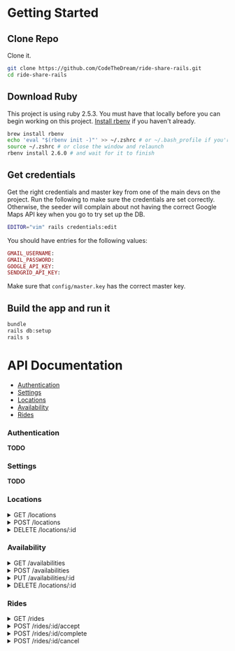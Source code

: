 # Getting Started

## Clone Repo

Clone it.

```bash
git clone https://github.com/CodeTheDream/ride-share-rails.git
cd ride-share-rails
```

## Download Ruby

This project is using ruby 2.5.3. You must have that locally before you can begin working on this project. [Install rbenv](https://github.com/rbenv/rbenv) if you haven't already.

```bash
brew install rbenv
echo 'eval "$(rbenv init -)"' >> ~/.zshrc # or ~/.bash_profile if you're still on bash
source ~/.zshrc # or close the window and relaunch
rbenv install 2.6.0 # and wait for it to finish
```

## Get credentials
Get the right credentials and master key from one of the main devs on the project. Run the following to make sure the credentials are set correctly. Otherwise, the seeder will complain about not having the correct Google Maps API key when you go to try set up the DB.

```bash
EDITOR="vim" rails credentials:edit
```

You should have entries for the following values:
```ruby
GMAIL_USERNAME:
GMAIL_PASSWORD:
GOOGLE_API_KEY:
SENDGRID_API_KEY:
```

Make sure that `config/master.key` has the correct master key.

## Build the app and run it

```bash
bundle
rails db:setup
rails s
```


# API Documentation

- [Authentication](#authentication)
- [Settings](#settings)
- [Locations](#locations)
- [Availability](#availability)
- [Rides](#rides)

### Authentication

**TODO**

### Settings

**TODO**

### Locations

<details>
<summary>GET /locations</summary>
**Description:**

Return all locations saved by the user.

**Response Example:**
```json
[
  {
    "id": 1,
    "street_address": "123 Pine St.",
    "city": "Durham",
    "state": "NC",
    "zip": "27609"
  },
  {
    "id": 2,
    "street_address": "123 Oak St.",
    "city": "Durham",
    "state": "NC",
    "zip": "27609"
  },
]
```
</details>


<details>
<summary>POST /locations</summary>

**Description:**

Save a location for future use.

**Request Body:**

```json
{
  "street_address": "123 Oak St.",
  "city": "Durham",
  "state": "NC",
  "zip": "27609"
}
```

**Response:**
```json
{
  "id": 3,
  "street_address": "123 Oak St.",
  "city": "Durham",
  "state": "NC",
  "zip": "27609"
}
```

</details>


<details>
<summary>DELETE /locations/:id</summary>

**Description:**

Deletes an address from the list of saved addresses.

**Response:**

{ success: true }
</details>


### Availability

<details>
<summary>GET /availabilities</summary>
**Description:**

Returns an array with all the scheduled available time slots within the given range.

**Params:**

- `start`: timestamp where range begins
- `end`: timestamp where range ends

**Response Example:**
```json
[
  {
    "id": 1,
    "start": "2019-02-07 18:00",
    "end": "2019-02-07 20:00",
    "recurring": true,
    "location": {
      "street_address": "123 Pine St.",
      "city": "Durham",
      "state": "NC",
      "zip": "27609"
    }
  },
  {
    "id": 2,
    "start": "2019-02-08 18:00",
    "end": "2019-02-08 20:00",
    "recurring": false,
    "location": {
      "street_address": "123 Pine St.",
      "city": "Durham",
      "state": "NC",
      "zip": "27609"
    }
  },
  {
    "id": 1,
    "start": "2019-02-14 18:00",
    "end": "2019-02-14 20:00",
    "recurring": true,
    "location": {
      "street_address": "123 Pine St.",
      "city": "Durham",
      "state": "NC",
      "zip": "27609"
    }
  },
]
```
</details>


<details>
<summary>POST /availabilities</summary>

**Description:**

Save a new availability

**Request Body:**

```json
{
  "start_date": "2019-02-14 18:00",
  "end_date": "2019-02-14 20:00",
  "start_time": "2019-02-14 18:00",
  "end_time": "2019-02-14 20:00",
  "recurring": true,
  "location_id": 1
}
```

**Response:**
```json
{
  "id": 6,
  "start": "2019-02-14 18:00",
  "end": "2019-02-14 20:00",
  "recurring": true,
  "location": {
    "street_address": "123 Pine St.",
    "city": "Durham",
    "state": "NC",
    "zip": "27609"
  }
}
```
</details>

<details>
<summary>PUT /availabilities/:id</summary>

**Description:**

Update an existing availability

**Request Body:**

```json
{
  "id": 6,
  "start": "2019-02-14 18:00",
  "end": "2019-02-14 20:00",
  "recurring": true,
  "location": {
    "street_address": "123 Pine St.",
    "city": "Durham",
    "state": "NC",
    "zip": "27609"
  }
}
```

**Response:**
```json
{
  "id": 6,
  "start": "2019-02-14 18:00",
  "end": "2019-02-14 20:00",
  "recurring": true,
  "location": {
    "street_address": "123 Pine St.",
    "city": "Durham",
    "state": "NC",
    "zip": "27609"
  }
}
```
</details>



<details>
<summary>DELETE /locations/:id</summary>

**Description:**

Removes an availability

**Response:**

{ success: true }

</details>


### Rides

<details>
<summary>GET /rides</summary>
**Description:**

Returns an array with all the rides within a given range

**Params:**

- `start`: ***optional*** timestamp where range begins
- `end`: ***optional*** timestamp where range ends
- `states`: ***optional*** list of states the rides are in

***Possible States:***

- `pending`: request has been made but has not been approved by the organization
- `approved`: request has been approved and drivers alerted about ride
- `scheduled`: request has been matched with a driver and scheduled
- `picking-up`: driver has started driving to pick up rider (discuss)
- `dropping-off`: driver has picked up rider and is driving to final destination (discuss)
- `completed`: driver has dropped of rider at final destination
- `canceled`: driver or rider has canceled the ride


**Response Example:**
`GET /api/v1/rides?start=2019-01-01&end=2019-02-01&states=approved,scheduled`
```json
[
  {
    "id": 1,
    "pickupTime": "2019-02-07 18:00",
    "riderName": "John Smith",
    "riderPhone": "919-123-4567",
    "state": "scheduled",
    "pickupLocation": {
      "street_address": "123 Pine St.",
      "city": "Durham",
      "state": "NC",
      "zip": "27609"
    },
    "dropoffLocation": {
      "street_address": "124 Pine St.",
      "city": "Durham",
      "state": "NC",
      "zip": "27609"
    }
  },
  {
    "id": 2,
    "pickupTime": "2019-02-07 18:00",
    "riderName": "Amy Smith",
    "riderPhone": "919-123-4568",
    "state": "approved",
    "pickupLocation": {
      "street_address": "124 Pine St.",
      "city": "Durham",
      "state": "NC",
      "zip": "27609"
    },
    "dropoffLocation": {
      "street_address": "123 Pine St.",
      "city": "Durham",
      "state": "NC",
      "zip": "27609"
    }
  },
]
```
</details>


<details>
<summary>POST /rides/:id/accept</summary>

**Description:**

Driver accepts the ride

**Request Body:**

```json
{
}
```

**Response:**
```json
{
  "id": 2,
  "pickupTime": "2019-02-07 18:00",
  "riderName": "Amy Smith",
  "riderPhone": "919-123-4568",
  "state": "scheduled",
  "pickupLocation": {
    "street_address": "124 Pine St.",
    "city": "Durham",
    "state": "NC",
    "zip": "27609"
  },
  "dropoffLocation": {
    "street_address": "123 Pine St.",
    "city": "Durham",
    "state": "NC",
    "zip": "27609"
  }
}
```
</details>

<details>
<summary>POST /rides/:id/complete</summary>

**Description:**

Driver complete the ride

**Request Body:**
In the future we might want to get feedback from the driver here.
```json
{
}
```

**Response:**
```json
{
  "id": 2,
  "pickupTime": "2019-02-07 18:00",
  "riderName": "Amy Smith",
  "riderPhone": "919-123-4568",
  "state": "complete",
  "pickupLocation": {
    "street_address": "124 Pine St.",
    "city": "Durham",
    "state": "NC",
    "zip": "27609"
  },
  "dropoffLocation": {
    "street_address": "123 Pine St.",
    "city": "Durham",
    "state": "NC",
    "zip": "27609"
  }
}
```
</details>

<details>
<summary>POST /rides/:id/cancel</summary>

**Description:**

Driver cancels the ride

**Request Body:**
```json
{
  "message": "my car broke down"
}
```

**Response:**
```json
{
  "id": 2,
  "pickupTime": "2019-02-07 18:00",
  "riderName": "Amy Smith",
  "riderPhone": "919-123-4568",
  "state": "cancele",
  "pickupLocation": {
    "street_address": "124 Pine St.",
    "city": "Durham",
    "state": "NC",
    "zip": "27609"
  },
  "dropoffLocation": {
    "street_address": "123 Pine St.",
    "city": "Durham",
    "state": "NC",
    "zip": "27609"
  }
}
```
</details>

